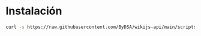 # Instalación
```bash
curl -s https://raw.githubusercontent.com/ByDSA/wikijs-api/main/scripts/install.sh | sudo bash
```